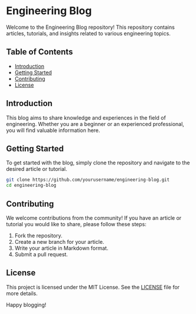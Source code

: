 # Engineering Blog

Welcome to the Engineering Blog repository! This repository contains articles, tutorials, and insights related to various engineering topics.

## Table of Contents

- [Introduction](#introduction)
- [Getting Started](#getting-started)
- [Contributing](#contributing)
- [License](#license)

## Introduction

This blog aims to share knowledge and experiences in the field of engineering. Whether you are a beginner or an experienced professional, you will find valuable information here.

## Getting Started

To get started with the blog, simply clone the repository and navigate to the desired article or tutorial.

```bash
git clone https://github.com/yourusername/engineering-blog.git
cd engineering-blog
```

## Contributing

We welcome contributions from the community! If you have an article or tutorial you would like to share, please follow these steps:

1. Fork the repository.
2. Create a new branch for your article.
3. Write your article in Markdown format.
4. Submit a pull request.

## License

This project is licensed under the MIT License. See the [LICENSE](LICENSE) file for more details.

Happy blogging!
